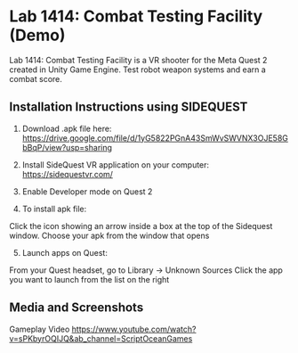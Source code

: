 # Lab 1414: Combat Testing Facility (Demo)
Lab 1414: Combat Testing Facility is a VR shooter for the Meta Quest 2 created in Unity Game Engine. Test robot weapon systems and earn a combat score.


## Installation Instructions using SIDEQUEST
1. Download .apk file here: 
https://drive.google.com/file/d/1yG5822PGnA43SmWvSWVNX3OJE58GbBqP/view?usp=sharing

2. Install SideQuest VR application on your computer: 
https://sidequestvr.com/

3. Enable Developer mode on Quest 2

4. To install apk file:

Click the icon showing an arrow inside a box at the top of the Sidequest window.
Choose your apk from the window that opens

5. Launch apps on Quest:

From your Quest headset, go to Library -> Unknown Sources
Click the app you want to launch from the list on the right

## Media and Screenshots
Gameplay Video
https://www.youtube.com/watch?v=sPKbyrOQIJQ&ab_channel=ScriptOceanGames


